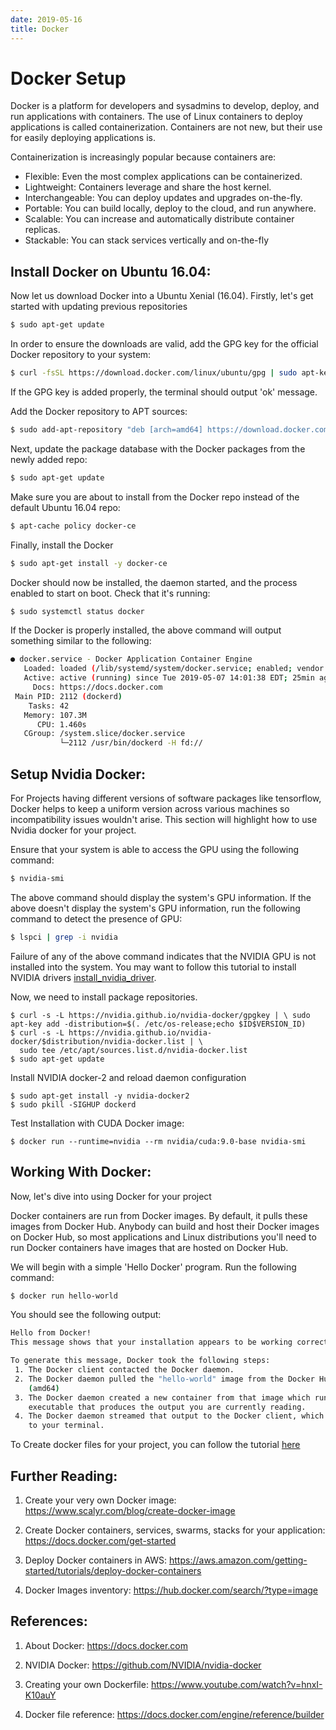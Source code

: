 ```yaml
---
date: 2019-05-16
title: Docker 
---
```


# Docker Setup

Docker is a platform for developers and sysadmins to develop, deploy, and run applications with containers. The use of Linux containers to deploy applications is called containerization. Containers are not new, but their use for easily deploying applications is.

Containerization is increasingly popular because containers are:

  - Flexible: Even the most complex applications can be containerized.
  - Lightweight: Containers leverage and share the host kernel.
  - Interchangeable: You can deploy updates and upgrades on-the-fly.
  - Portable: You can build locally, deploy to the cloud, and run anywhere.
  - Scalable: You can increase and automatically distribute container replicas.
  - Stackable: You can stack services vertically and on-the-fly

## Install Docker on Ubuntu 16.04:

Now let us download Docker into a Ubuntu Xenial (16.04). Firstly, let's get started with updating previous repositories

```sh
$ sudo apt-get update
```

In order to ensure the downloads are valid, add the GPG key for the official Docker repository to your system:

```sh
$ curl -fsSL https://download.docker.com/linux/ubuntu/gpg | sudo apt-key add - 
```
If the GPG key is added properly, the terminal should output 'ok' message.

Add the Docker repository to APT sources:

```sh
$ sudo add-apt-repository "deb [arch=amd64] https://download.docker.com/linux/ubuntu $(lsb_release -cs) stable"
```

Next, update the package database with the Docker packages from the newly added repo:

```sh
$ sudo apt-get update
```

Make sure you are about to install from the Docker repo instead of the default Ubuntu 16.04 repo:

```sh
$ apt-cache policy docker-ce
```

Finally, install the Docker

```sh
$ sudo apt-get install -y docker-ce
```

Docker should now be installed, the daemon started, and the process enabled to start on boot. Check that it's running:

```sh
$ sudo systemctl status docker
```

If the Docker is properly installed, the above command will output something similar to the following:

```sh
● docker.service - Docker Application Container Engine
   Loaded: loaded (/lib/systemd/system/docker.service; enabled; vendor preset: enabled)
   Active: active (running) since Tue 2019-05-07 14:01:38 EDT; 25min ago
     Docs: https://docs.docker.com
 Main PID: 2112 (dockerd)
    Tasks: 42
   Memory: 107.3M
      CPU: 1.460s
   CGroup: /system.slice/docker.service
           └─2112 /usr/bin/dockerd -H fd://
```

## Setup Nvidia Docker:

For Projects having different versions of software packages like tensorflow, Docker helps to keep a uniform version across various machines so incompatibility issues wouldn't arise. This section will highlight how to use Nvidia docker for your project.

Ensure that your system is able to access the GPU using the following command:

```sh
$ nvidia-smi
```

The above command should display the system's GPU information. If the above doesn't display the system's GPU information, run the following command to detect the presence of GPU: 

```sh
$ lspci | grep -i nvidia
```

Failure of any of the above command indicates that the NVIDIA GPU is not installed into the system. You may want to follow this tutorial to install NVIDIA drivers [install_nvidia_driver](<https://github.com/heethesh/Computer-Vision-and-Deep-Learning-Setup>).

Now, we need to install package repositories.

```
$ curl -s -L https://nvidia.github.io/nvidia-docker/gpgkey | \ sudo apt-key add -distribution=$(. /etc/os-release;echo $ID$VERSION_ID)
$ curl -s -L https://nvidia.github.io/nvidia-docker/$distribution/nvidia-docker.list | \
  sudo tee /etc/apt/sources.list.d/nvidia-docker.list
$ sudo apt-get update
```

Install NVIDIA docker-2 and reload daemon configuration

```
$ sudo apt-get install -y nvidia-docker2
$ sudo pkill -SIGHUP dockerd
```

Test Installation with CUDA Docker image:

```
$ docker run --runtime=nvidia --rm nvidia/cuda:9.0-base nvidia-smi
```

## Working With Docker:

Now, let's dive into using Docker for your project

Docker containers are run from Docker images. By default, it pulls these images from Docker Hub. Anybody can build and host their Docker images on Docker Hub, so most applications and Linux distributions you'll need to run Docker containers have images that are hosted on Docker Hub.

We will begin with a simple 'Hello Docker' program. Run the following command:

```sh
$ docker run hello-world
```

You should see the following output:

```sh
Hello from Docker!
This message shows that your installation appears to be working correctly.

To generate this message, Docker took the following steps:
 1. The Docker client contacted the Docker daemon.
 2. The Docker daemon pulled the "hello-world" image from the Docker Hub.
    (amd64)
 3. The Docker daemon created a new container from that image which runs the
    executable that produces the output you are currently reading.
 4. The Docker daemon streamed that output to the Docker client, which sent it
    to your terminal.
```

To Create docker files for your project, you can follow the tutorial [here](<https://www.mirantis.com/blog/how-do-i-create-a-new-docker-image-for-my-application/>)

## Further Reading:
1. Create your very own Docker image: https://www.scalyr.com/blog/create-docker-image

2. Create Docker containers, services,  swarms, stacks for your application: https://docs.docker.com/get-started

3. Deploy Docker containers in AWS: https://aws.amazon.com/getting-started/tutorials/deploy-docker-containers

4. Docker Images inventory: https://hub.docker.com/search/?type=image

## References:
1. About Docker: https://docs.docker.com

2. NVIDIA Docker: https://github.com/NVIDIA/nvidia-docker

3. Creating your own Dockerfile: https://www.youtube.com/watch?v=hnxI-K10auY

4. Docker file reference: https://docs.docker.com/engine/reference/builder
